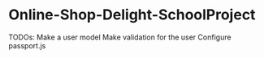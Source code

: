 # Online-Shop-Delight-SchoolProject

TODOs: 
    Make a user model
    Make validation for the user
    Configure passport.js